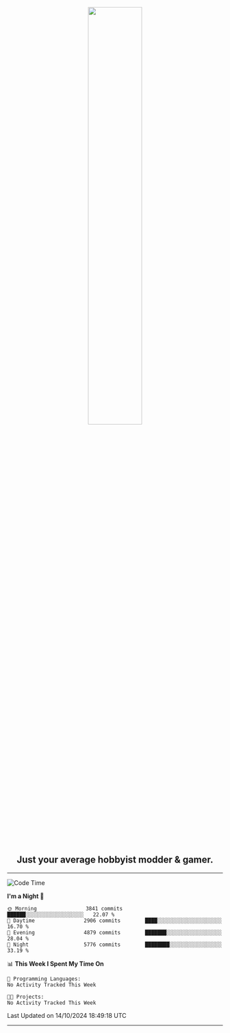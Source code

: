 <div align="center">
  <a href="https://apexmodder.xyz/"><img width="50%" height="50%" src="https://i.imgur.com/pc4HkGz.png"></a>
</div>
<h2 align="center">Just your average hobbyist modder & gamer.</h2>

---

<!--START_SECTION:waka-->
![Code Time](http://img.shields.io/badge/Code%20Time-1%2C478%20hrs%2039%20mins-blue)

**I'm a Night 🦉** 

```text
🌞 Morning                3841 commits        ██████░░░░░░░░░░░░░░░░░░░   22.07 % 
🌆 Daytime                2906 commits        ████░░░░░░░░░░░░░░░░░░░░░   16.70 % 
🌃 Evening                4879 commits        ███████░░░░░░░░░░░░░░░░░░   28.04 % 
🌙 Night                  5776 commits        ████████░░░░░░░░░░░░░░░░░   33.19 % 
```


📊 **This Week I Spent My Time On** 

```text
💬 Programming Languages: 
No Activity Tracked This Week

🐱‍💻 Projects: 
No Activity Tracked This Week
```


 Last Updated on 14/10/2024 18:49:18 UTC
<!--END_SECTION:waka-->

---
